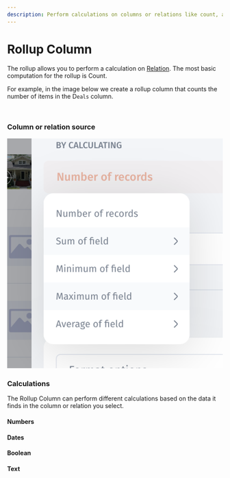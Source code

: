 ```yaml
---
description: Perform calculations on columns or relations like count, average, and sum.
---
```


# Rollup Column

The rollup allows you to perform a calculation on [Relation](relations/). The most basic computation for the rollup is Count.

For example, in the image below we create a rollup column that counts the number of items in the D`eals` column.

<figure><img src="../../.gitbook/assets/rollup.gif" alt=""><figcaption></figcaption></figure>

### Column or relation source <a href="#column-or-relation-source" id="column-or-relation-source"></a>

![](<../../.gitbook/assets/image (3) (2).png>)

### Calculations <a href="#calculations" id="calculations"></a>

The Rollup Column can perform different calculations based on the data it finds in the column or relation you select.

#### Numbers <a href="#numbers" id="numbers"></a>

#### Dates <a href="#dates" id="dates"></a>

#### Boolean <a href="#boolean" id="boolean"></a>

#### Text <a href="#text" id="text"></a>
